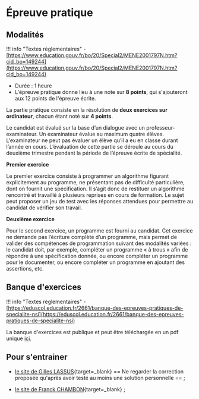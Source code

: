 # Épreuve pratique 
## Modalités

!!! info "Textes règlementaires"
    - [https://www.education.gouv.fr/bo/20/Special2/MENE2001797N.htm?cid_bo=149244](https://www.education.gouv.fr/bo/20/Special2/MENE2001797N.htm?cid_bo=149244)


- Durée : 1 heure
- L'épreuve pratique donne lieu à une note sur **8 points**, qui s'ajouteront aux 12 points de l'épreuve écrite.

La partie pratique consiste en la résolution de **deux exercices sur ordinateur**, chacun étant noté sur **4 points**.

Le candidat est évalué sur la base d’un dialogue avec un professeur-examinateur. Un examinateur évalue au maximum quatre élèves. L’examinateur ne peut pas évaluer un élève qu’il a eu en classe durant l’année en cours.
L’évaluation de cette partie se déroule au cours du deuxième trimestre pendant la période de l’épreuve écrite de spécialité.

**Premier exercice**

Le premier exercice consiste à programmer un algorithme figurant explicitement au programme, ne présentant pas de difficulté particulière, dont on fournit une spécification. Il s’agit donc de restituer un algorithme rencontré et travaillé à plusieurs reprises en cours de formation. Le sujet peut proposer un jeu de test avec les réponses attendues pour permettre au candidat de vérifier son travail.


**Deuxième exercice**

Pour le second exercice, un programme est fourni au candidat. Cet exercice ne demande pas l’écriture complète d’un programme, mais permet de valider des compétences de programmation suivant des modalités variées : le candidat doit, par exemple, compléter un programme « à trous » afin de répondre à une spécification donnée, ou encore compléter un programme pour le documenter, ou encore compléter un programme en ajoutant des assertions, etc.

## Banque d'exercices

!!! info "Textes règlementaires"
    - [https://eduscol.education.fr/2661/banque-des-epreuves-pratiques-de-specialite-nsi](https://eduscol.education.fr/2661/banque-des-epreuves-pratiques-de-specialite-nsi)


La banque d'exercices est publique et peut être téléchargée en un pdf unique [ici](https://github.com/glassus/nsi/raw/master/sujets_epreuves_pratique_2021.pdf).

## Pour s'entrainer

- [le site de Gilles LASSUS](https://glassus.github.io/terminale_nsi/T6_6_Epreuve_pratique/cours/){target=_blank} == Ne regarder la correction proposée qu'après avoir testé au moins une solution personnelle == ;

- [le site de Franck CHAMBON](https://ens-fr.gitlab.io/nsi-pratique/){target=_blank} ;


